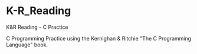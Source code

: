 # K-R_Reading
K&amp;R Reading - C Practice

C Programming Practice using the Kernighan & Ritchie "The C Programming Language" book.
